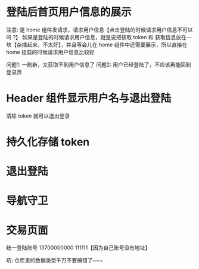# 登陆后首页用户信息的展示

注意: 是 home 组件发请求，请求用户信息【点击登陆的时候请求用户信息不可以吗 ?】
如果是登陆的时候请求用户信息，就是说把获取 token 和 获取信息放在一块【杂揉起来，不太好】，并且等会儿在 home 组件中还需要展示，所以直接在 home 挂载的时候请求用户信息比较好

问题1: 一刷新，又获取不到用户信息了
问题2: 用户已经登陆了，不应该再能回到登录页

# Header 组件显示用户名与退出登陆

清除 token 就可以退出登录

# 持久化存储 token

# 退出登陆

# 导航守卫 

# 交易页面

统一登陆账号
13700000000 111111【因为自己账号没有地址】

坑: 仓库里的数据类型千万不要搞错了~~~